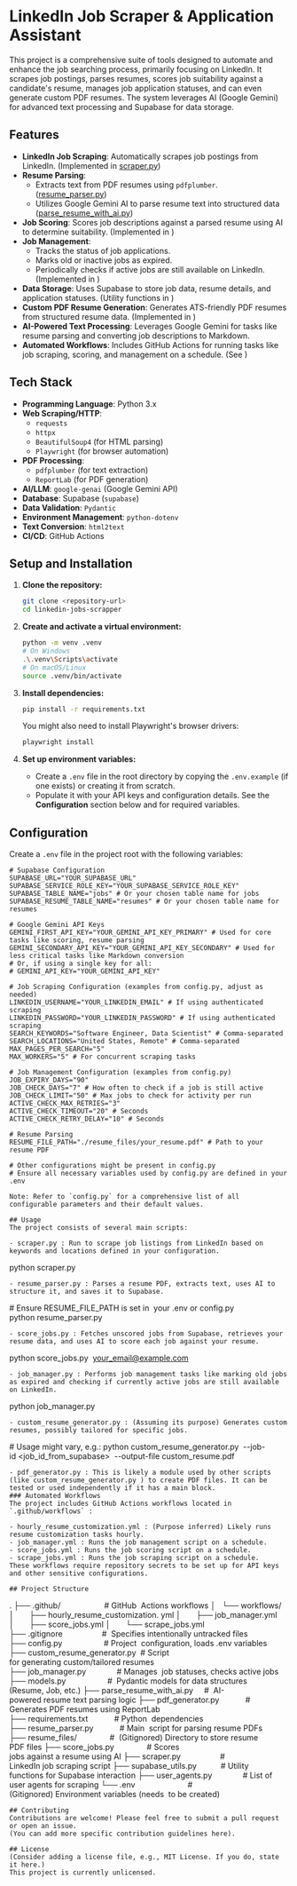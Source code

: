 # LinkedIn Job Scraper & Application Assistant

This project is a comprehensive suite of tools designed to automate and enhance the job searching process, primarily focusing on LinkedIn. It scrapes job postings, parses resumes, scores job suitability against a candidate's resume, manages job application statuses, and can even generate custom PDF resumes. The system leverages AI (Google Gemini) for advanced text processing and Supabase for data storage.

## Features

- **LinkedIn Job Scraping**: Automatically scrapes job postings from LinkedIn. (Implemented in [scraper.py](scraper.py))
- **Resume Parsing**:
  - Extracts text from PDF resumes using `pdfplumber`. ([resume_parser.py](resume_parser.py))
  - Utilizes Google Gemini AI to parse resume text into structured data ([parse_resume_with_ai.py](parse_resume_with_ai.py))
- **Job Scoring**: Scores job descriptions against a parsed resume using AI to determine suitability. (Implemented in <mcfile name="score_jobs.py" path="d:\dev\linkedin-jobs-scrapper\score_jobs.py"></mcfile>)
- **Job Management**:
  - Tracks the status of job applications.
  - Marks old or inactive jobs as expired.
  - Periodically checks if active jobs are still available on LinkedIn.
    (Implemented in <mcfile name="job_manager.py" path="d:\dev\linkedin-jobs-scrapper\job_manager.py"></mcfile>)
- **Data Storage**: Uses Supabase to store job data, resume details, and application statuses. (Utility functions in <mcfile name="supabase_utils.py" path="d:\dev\linkedin-jobs-scrapper\supabase_utils.py"></mcfile>)
- **Custom PDF Resume Generation**: Generates ATS-friendly PDF resumes from structured resume data. (Implemented in <mcfile name="pdf_generator.py" path="d:\dev\linkedin-jobs-scrapper\pdf_generator.py"></mcfile>)
- **AI-Powered Text Processing**: Leverages Google Gemini for tasks like resume parsing and converting job descriptions to Markdown.
- **Automated Workflows**: Includes GitHub Actions for running tasks like job scraping, scoring, and management on a schedule. (See <mcfolder name="workflows" path="d:\dev\linkedin-jobs-scrapper\.github\workflows"></mcfolder>)

## Tech Stack

- **Programming Language**: Python 3.x
- **Web Scraping/HTTP**:
  - `requests`
  - `httpx`
  - `BeautifulSoup4` (for HTML parsing)
  - `Playwright` (for browser automation)
- **PDF Processing**:
  - `pdfplumber` (for text extraction)
  - `ReportLab` (for PDF generation)
- **AI/LLM**: `google-genai` (Google Gemini API)
- **Database**: Supabase (`supabase`)
- **Data Validation**: `Pydantic`
- **Environment Management**: `python-dotenv`
- **Text Conversion**: `html2text`
- **CI/CD**: GitHub Actions

## Setup and Installation

1.  **Clone the repository:**

    ```bash
    git clone <repository-url>
    cd linkedin-jobs-scrapper
    ```

2.  **Create and activate a virtual environment:**

    ```bash
    python -m venv .venv
    # On Windows
    .\.venv\Scripts\activate
    # On macOS/Linux
    source .venv/bin/activate
    ```

3.  **Install dependencies:**

    ```bash
    pip install -r requirements.txt
    ```

    You might also need to install Playwright's browser drivers:

    ```bash
    playwright install
    ```

4.  **Set up environment variables:**
    - Create a `.env` file in the root directory by copying the `.env.example` (if one exists) or creating it from scratch.
    - Populate it with your API keys and configuration details. See the **Configuration** section below and <mcfile name="config.py" path="d:\dev\linkedin-jobs-scrapper\config.py"></mcfile> for required variables.

## Configuration

Create a `.env` file in the project root with the following variables:

```env
# Supabase Configuration
SUPABASE_URL="YOUR_SUPABASE_URL"
SUPABASE_SERVICE_ROLE_KEY="YOUR_SUPABASE_SERVICE_ROLE_KEY"
SUPABASE_TABLE_NAME="jobs" # Or your chosen table name for jobs
SUPABASE_RESUME_TABLE_NAME="resumes" # Or your chosen table name for resumes

# Google Gemini API Keys
GEMINI_FIRST_API_KEY="YOUR_GEMINI_API_KEY_PRIMARY" # Used for core tasks like scoring, resume parsing
GEMINI_SECONDARY_API_KEY="YOUR_GEMINI_API_KEY_SECONDARY" # Used for less critical tasks like Markdown conversion
# Or, if using a single key for all:
# GEMINI_API_KEY="YOUR_GEMINI_API_KEY"

# Job Scraping Configuration (examples from config.py, adjust as needed)
LINKEDIN_USERNAME="YOUR_LINKEDIN_EMAIL" # If using authenticated scraping
LINKEDIN_PASSWORD="YOUR_LINKEDIN_PASSWORD" # If using authenticated scraping
SEARCH_KEYWORDS="Software Engineer, Data Scientist" # Comma-separated
SEARCH_LOCATIONS="United States, Remote" # Comma-separated
MAX_PAGES_PER_SEARCH="5"
MAX_WORKERS="5" # For concurrent scraping tasks

# Job Management Configuration (examples from config.py)
JOB_EXPIRY_DAYS="90"
JOB_CHECK_DAYS="7" # How often to check if a job is still active
JOB_CHECK_LIMIT="50" # Max jobs to check for activity per run
ACTIVE_CHECK_MAX_RETRIES="3"
ACTIVE_CHECK_TIMEOUT="20" # Seconds
ACTIVE_CHECK_RETRY_DELAY="10" # Seconds

# Resume Parsing
RESUME_FILE_PATH="./resume_files/your_resume.pdf" # Path to your resume PDF

# Other configurations might be present in config.py
# Ensure all necessary variables used by config.py are defined in your .env

Note: Refer to `config.py` for a comprehensive list of all configurable parameters and their default values.

## Usage
The project consists of several main scripts:

- scraper.py : Run to scrape job listings from LinkedIn based on keywords and locations defined in your configuration.
```

python scraper.py

```
- resume_parser.py : Parses a resume PDF, extracts text, uses AI to structure it, and saves it to Supabase.
```

# Ensure RESUME_FILE_PATH is set in 
your .env or config.py
python resume_parser.py

```
- score_jobs.py : Fetches unscored jobs from Supabase, retrieves your resume data, and uses AI to score each job against your resume.
```

python score_jobs.py 
your_email@example.com

```(Replace your_email@example.com with the email associated with your parsed resume in Supabase).
- job_manager.py : Performs job management tasks like marking old jobs as expired and checking if currently active jobs are still available on LinkedIn.
```

python job_manager.py

```
- custom_resume_generator.py : (Assuming its purpose) Generates custom resumes, possibly tailored for specific jobs.
```

# Usage might vary, e.g.:
python custom_resume_generator.py 
--job-id <job_id_from_supabase> 
--output-file custom_resume.pdf

```
- pdf_generator.py : This is likely a module used by other scripts (like custom_resume_generator.py ) to create PDF files. It can be tested or used independently if it has a main block.
### Automated Workflows
The project includes GitHub Actions workflows located in `.github/workflows` :

- hourly_resume_customization.yml : (Purpose inferred) Likely runs resume customization tasks hourly.
- job_manager.yml : Runs the job management script on a schedule.
- score_jobs.yml : Runs the job scoring script on a schedule.
- scrape_jobs.yml : Runs the job scraping script on a schedule.
These workflows require repository secrets to be set up for API keys and other sensitive configurations.

## Project Structure
```

.
├── .github/                    # GitHub 
Actions workflows
│   └── workflows/
│       ├── hourly_resume_customization.
yml
│       ├── job_manager.yml
│       ├── score_jobs.yml
│       └── scrape_jobs.yml
├── .gitignore                  # 
Specifies intentionally untracked files
├── config.py                   # Project 
configuration, loads .env variables
├── custom_resume_generator.py  # Script 
for generating custom/tailored resumes
├── job_manager.py              # Manages 
job statuses, checks active jobs
├── models.py                   # 
Pydantic models for data structures 
(Resume, Job, etc.)
├── parse_resume_with_ai.py     # 
AI-powered resume text parsing logic
├── pdf_generator.py            # 
Generates PDF resumes using ReportLab
├── requirements.txt            # Python 
dependencies
├── resume_parser.py            # Main 
script for parsing resume PDFs
├── resume_files/               # 
(Gitignored) Directory to store resume 
PDF files
├── score_jobs.py               # Scores 
jobs against a resume using AI
├── scraper.py                  # 
LinkedIn job scraping script
├── supabase_utils.py           # Utility 
functions for Supabase interaction
├── user_agents.py              # List of 
user agents for scraping
└── .env                        # 
(Gitignored) Environment variables (needs 
to be created)

```
## Contributing
Contributions are welcome! Please feel free to submit a pull request or open an issue.
(You can add more specific contribution guidelines here).

## License
(Consider adding a license file, e.g., MIT License. If you do, state it here.)
This project is currently unlicensed.
```
